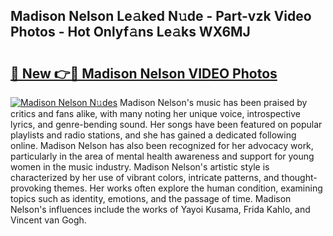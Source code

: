 ## Madison Nelson Le𝚊ked N𝚞de - Part-vzk Video Photos - Hot Onlyf𝚊ns Le𝚊ks WX6MJ

# <h2><a href="http://ab53693.deff.icu/?id=Madison+Nelson">🔗 New 👉🔴 Madison Nelson VIDEO Photos</a></h2>

[![Madison Nelson N𝚞des](https://i.imgur.com/rIISA9y.gif)](http://ab53693.deff.icu/?id=Madison+Nelson)
Madison Nelson's music has been praised by critics and fans alike, with many noting her unique voice, introspective lyrics, and genre-bending sound. Her songs have been featured on popular playlists and radio stations, and she has gained a dedicated following online. Madison Nelson has also been recognized for her advocacy work, particularly in the area of mental health awareness and support for young women in the music industry. Madison Nelson's artistic style is characterized by her use of vibrant colors, intricate patterns, and thought-provoking themes. Her works often explore the human condition, examining topics such as identity, emotions, and the passage of time. Madison Nelson's influences include the works of Yayoi Kusama, Frida Kahlo, and Vincent van Gogh.
